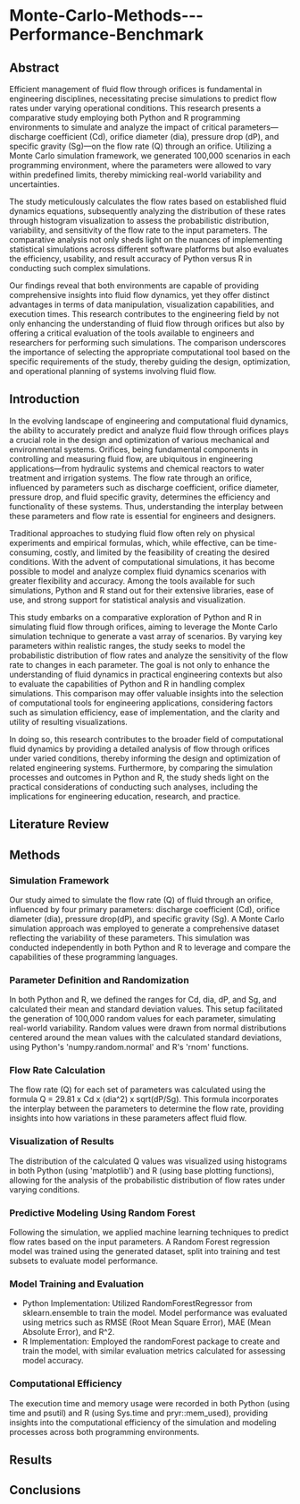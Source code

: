 # Monte-Carlo-Methods---Performance-Benchmark
## Abstract 
Efficient management of fluid flow through orifices is fundamental in engineering disciplines, necessitating precise simulations to predict flow rates under varying operational conditions. This research presents a comparative study employing both Python and R programming environments to simulate and analyze the impact of critical parameters—discharge coefficient (Cd), orifice diameter (dia), pressure drop (dP), and specific gravity (Sg)—on the flow rate (Q) through an orifice. Utilizing a Monte Carlo simulation framework, we generated 100,000 scenarios in each programming environment, where the parameters were allowed to vary within predefined limits, thereby mimicking real-world variability and uncertainties.

The study meticulously calculates the flow rates based on established fluid dynamics equations, subsequently analyzing the distribution of these rates through histogram visualization to assess the probabilistic distribution, variability, and sensitivity of the flow rate to the input parameters. The comparative analysis not only sheds light on the nuances of implementing statistical simulations across different software platforms but also evaluates the efficiency, usability, and result accuracy of Python versus R in conducting such complex simulations.

Our findings reveal that both environments are capable of providing comprehensive insights into fluid flow dynamics, yet they offer distinct advantages in terms of data manipulation, visualization capabilities, and execution times. This research contributes to the engineering field by not only enhancing the understanding of fluid flow through orifices but also by offering a critical evaluation of the tools available to engineers and researchers for performing such simulations. The comparison underscores the importance of selecting the appropriate computational tool based on the specific requirements of the study, thereby guiding the design, optimization, and operational planning of systems involving fluid flow.
## Introduction

In the evolving landscape of engineering and computational fluid dynamics, the ability to accurately predict and analyze fluid flow through orifices plays a crucial role in the design and optimization of various mechanical and environmental systems. Orifices, being fundamental components in controlling and measuring fluid flow, are ubiquitous in engineering applications—from hydraulic systems and chemical reactors to water treatment and irrigation systems. The flow rate through an orifice, influenced by parameters such as discharge coefficient, orifice diameter, pressure drop, and fluid specific gravity, determines the efficiency and functionality of these systems. Thus, understanding the interplay between these parameters and flow rate is essential for engineers and designers.

Traditional approaches to studying fluid flow often rely on physical experiments and empirical formulas, which, while effective, can be time-consuming, costly, and limited by the feasibility of creating the desired conditions. With the advent of computational simulations, it has become possible to model and analyze complex fluid dynamics scenarios with greater flexibility and accuracy. Among the tools available for such simulations, Python and R stand out for their extensive libraries, ease of use, and strong support for statistical analysis and visualization.

This study embarks on a comparative exploration of Python and R in simulating fluid flow through orifices, aiming to leverage the Monte Carlo simulation technique to generate a vast array of scenarios. By varying key parameters within realistic ranges, the study seeks to model the probabilistic distribution of flow rates and analyze the sensitivity of the flow rate to changes in each parameter. The goal is not only to enhance the understanding of fluid dynamics in practical engineering contexts but also to evaluate the capabilities of Python and R in handling complex simulations. This comparison may offer valuable insights into the selection of computational tools for engineering applications, considering factors such as simulation efficiency, ease of implementation, and the clarity and utility of resulting visualizations.

In doing so, this research contributes to the broader field of computational fluid dynamics by providing a detailed analysis of flow through orifices under varied conditions, thereby informing the design and optimization of related engineering systems. Furthermore, by comparing the simulation processes and outcomes in Python and R, the study sheds light on the practical considerations of conducting such analyses, including the implications for engineering education, research, and practice.
## Literature Review 
## Methods 
### Simulation Framework
Our study aimed to simulate the flow rate (Q) of fluid through an orifice, influenced by four primary parameters: discharge coefficient (Cd), orifice diameter (dia), pressure drop(dP), and specific gravity (Sg). A Monte Carlo simulation approach was employed to generate a comprehensive dataset reflecting the variability of these parameters. This simulation was conducted independently in both Python and R to leverage and compare the capabilities of these programming languages.
### Parameter Definition and Randomization
In both Python and R, we defined the ranges for Cd, dia, dP, and Sg, and calculated their mean and standard deviation values. This setup facilitated the generation of 100,000 random values for each parameter, simulating real-world variability. Random values were drawn from normal distributions centered around the mean values with the calculated standard deviations, using Python's 'numpy.random.normal' and R's 'rnom' functions.
### Flow Rate Calculation
The flow rate (Q) for each set of parameters was calculated using the formula Q = 29.81 x Cd x (dia^2) x sqrt(dP/Sg). This formula incorporates the interplay between the parameters to determine the flow rate, providing insights into how variations in these parameters affect fluid flow.
### Visualization of Results
The distribution of the calculated Q values was visualized using histograms in both Python (using 'matplotlib') and R (using base plotting functions), allowing for the analysis of the probabilistic distribution of flow rates under varying conditions.
### Predictive Modeling Using Random Forest
Following the simulation, we applied machine learning techniques to predict flow rates based on the input parameters. A Random Forest regression model was trained using the generated dataset, split into training and test subsets to evaluate model performance.
### Model Training and Evaluation
- Python Implementation: Utilized RandomForestRegressor from sklearn.ensemble to train the model. Model performance was evaluated using metrics such as RMSE (Root Mean Square Error), MAE (Mean Absolute Error), and R^2.
- R Implementation: Employed the randomForest package to create and train the model, with similar evaluation metrics calculated for assessing model accuracy.
### Computational Efficiency
The execution time and memory usage were recorded in both Python (using time and psutil) and R (using Sys.time and pryr::mem_used), providing insights into the computational efficiency of the simulation and modeling processes across both programming environments.
## Results
## Conclusions
